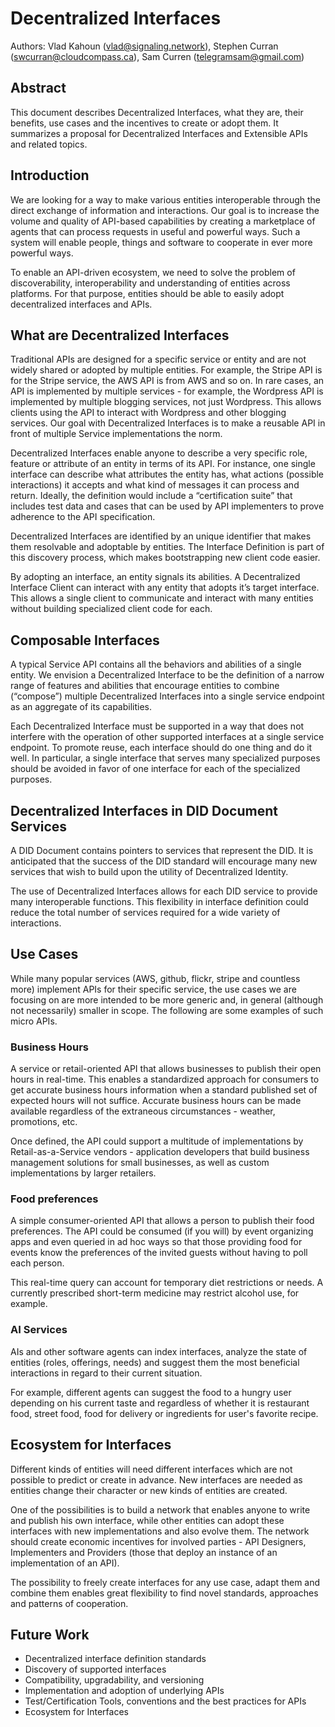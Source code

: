 # Decentralized Interfaces

Authors: Vlad Kahoun (<vlad@signaling.network>), Stephen Curran (<swcurran@cloudcompass.ca>), Sam Curren (<telegramsam@gmail.com>)

## Abstract

This document describes Decentralized Interfaces, what they are, their benefits, use cases and the incentives to create or adopt them. It summarizes a proposal for Decentralized Interfaces and Extensible APIs and related topics.

## Introduction

We are looking for a way to make various entities interoperable through the direct exchange of information and interactions. Our goal is to increase the volume and quality of API-based capabilities by creating a marketplace of agents that can process requests in useful and powerful ways. Such a system will enable people, things and software to cooperate in ever more powerful ways.

To enable an API-driven ecosystem, we need to solve the problem of discoverability, interoperability and understanding of entities across platforms. For that purpose, entities should be able to easily adopt decentralized interfaces and APIs.

## What are Decentralized Interfaces

Traditional APIs are designed for a specific service or entity and are not widely shared or adopted by multiple entities. For example, the Stripe API is for the Stripe service, the AWS API is from AWS and so on. In rare cases, an API is implemented by multiple services - for example, the Wordpress API is implemented by multiple blogging services, not just Wordpress. This allows clients using the API to interact with Wordpress and other blogging services. Our goal with Decentralized Interfaces is to make a reusable API in front of multiple Service implementations the norm.

Decentralized Interfaces enable anyone to describe a very specific role, feature or attribute of an entity in terms of its API. For instance, one single interface can describe what attributes the entity has, what actions (possible interactions) it accepts and what kind of messages it can process and return. Ideally, the definition would include a “certification suite” that includes test data and cases that can be used by API implementers to prove adherence to the API specification.

Decentralized Interfaces are identified by an unique identifier that makes them resolvable and adoptable by entities. The Interface Definition is part of this discovery process, which makes bootstrapping new client code easier.

By adopting an interface, an entity signals its abilities. A Decentralized Interface Client can interact with any entity that adopts it’s target interface. This allows a single client to communicate and interact with many entities without building specialized client code for each.

## Composable Interfaces

A typical Service API contains all the behaviors and abilities of a single entity. We envision a Decentralized Interface to be the definition of a narrow range of features and abilities that encourage entities to combine (“compose”) multiple Decentralized Interfaces into a single service endpoint as an aggregate of its capabilities.

Each Decentralized Interface must be supported in a way that does not interfere with the operation of other supported interfaces at a single service endpoint. To promote reuse, each interface should do one thing and do it well. In particular, a single interface that serves many specialized purposes should be avoided in favor of one interface for each of the specialized purposes.

## Decentralized Interfaces in DID Document Services

A DID Document contains pointers to services that represent the DID. It is anticipated that the success of the DID standard will encourage many new services that wish to build upon the utility of Decentralized Identity.

The use of Decentralized Interfaces allows for each DID service to provide many interoperable functions. This flexibility in interface definition could reduce the total number of services required for a wide variety of interactions.

## Use Cases

While many popular services (AWS, github, flickr, stripe and countless more) implement APIs for their specific service, the use cases we are focusing on are more intended to be more generic and, in general (although not necessarily) smaller in scope. The following are some examples of such micro APIs.

### Business Hours

A service or retail-oriented API that allows businesses to publish their open hours in real-time. This enables a standardized approach for consumers to get accurate business hours information when a standard published set of expected hours will not suffice. Accurate business hours can be made available regardless of the extraneous circumstances - weather, promotions, etc.

Once defined, the API could support a multitude of implementations by Retail-as-a-Service vendors - application developers that build business management solutions for small businesses, as well as custom implementations by larger retailers.

### Food preferences

A simple consumer-oriented API that allows a person to publish their food preferences. The API could be consumed (if you will) by event organizing apps and even queried in ad hoc ways so that those providing food for events know the preferences of the invited guests without having to poll each person.

This real-time query can account for temporary diet restrictions or needs. A currently prescribed short-term medicine may restrict alcohol use, for example.

### AI Services

AIs and other software agents can index interfaces, analyze the state of entities (roles, offerings, needs) and suggest them the most beneficial interactions in regard to their current situation.

For example, different agents can suggest the food to a hungry user depending on his current taste and regardless of whether it is restaurant food, street food, food for delivery or ingredients for user's favorite recipe.

## Ecosystem for Interfaces

Different kinds of entities will need different interfaces which are not possible to predict or create in advance. New interfaces are needed as entities change their character or new kinds of entities are created.

One of the possibilities is to build a network that enables anyone to write and publish his own interface, while other entities can adopt these interfaces with new implementations and also evolve them. The network should create economic incentives for involved parties - API Designers, Implementers and Providers (those that deploy an instance of an implementation of an API).

The possibility to freely create interfaces for any use case, adapt them and combine them enables great flexibility to find novel standards, approaches and patterns of cooperation.

## Future Work

- Decentralized interface definition standards
- Discovery of supported interfaces
- Compatibility, upgradability, and versioning
- Implementation and adoption of underlying APIs
- Test/Certification Tools, conventions and the best practices for APIs
- Ecosystem for Interfaces